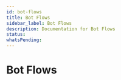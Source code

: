 ```yaml
---
id: bot-flows
title: Bot Flows
sidebar_label: Bot Flows
description: Documentation for Bot Flows
status: 
whatsPending: 
---
```


# Bot Flows

